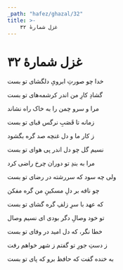 ```yaml
---
_path: "hafez/ghazal/32"
title: >-
    غزل شمارهٔ ۳۲
---
```

# غزل شمارهٔ ۳۲

<div class="b" id="bn1"><div class="m1"><p>خدا چو صورتِ ابرویِ دلگشای تو بست</p></div>
<div class="m2"><p>گشادِ کارِ من اندر کرشمه‌های تو بست</p></div></div>
<div class="b" id="bn2"><div class="m1"><p>مرا و سرو چمن را به خاک راه نشاند</p></div>
<div class="m2"><p>زمانه تا قَصَبِ نرگس قبای تو بست</p></div></div>
<div class="b" id="bn3"><div class="m1"><p>ز کار ما و دل غنچه صد گره بگشود</p></div>
<div class="m2"><p>نسیم گل چو دل اندر پی هوای تو بست</p></div></div>
<div class="b" id="bn4"><div class="m1"><p>مرا به بندِ تو دوران چرخ راضی کرد</p></div>
<div class="m2"><p>ولی چه سود که سررشته در رضای تو بست</p></div></div>
<div class="b" id="bn5"><div class="m1"><p>چو نافه بر دلِ مسکینِ من گره مفکن</p></div>
<div class="m2"><p>که عهد با سرِ زلفِ گره گشای تو بست</p></div></div>
<div class="b" id="bn6"><div class="m1"><p>تو خود وصالِ دگر بودی ای نسیم وصال</p></div>
<div class="m2"><p>خطا نگر، که دل امید در وفای تو بست</p></div></div>
<div class="b" id="bn7"><div class="m1"><p>ز دستِ جورِ تو گفتم ز شهر خواهم رفت</p></div>
<div class="m2"><p>به خنده گفت که حافظ برو که پای تو بست</p></div></div>
